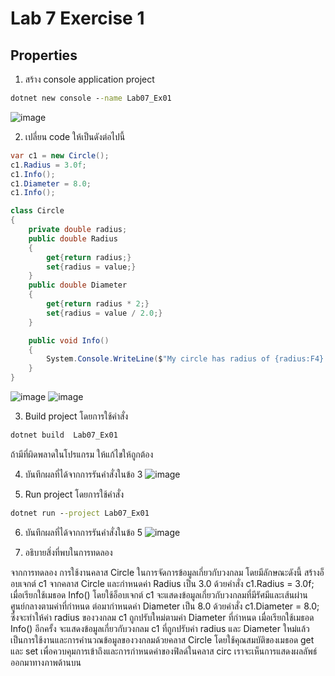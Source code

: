 # Lab 7 Exercise 1

## Properties

1. สร้าง console application project

```cmd
dotnet new console --name Lab07_Ex01
```
![image](https://github.com/AnchisaPhetnoi/03376836-OOP-2566-Lab-07/assets/144197034/57a14468-ff3b-48c4-bb47-8b3f4d655ff4)

2. เปลี่ยน code ให้เป็นดังต่อไปนี้

```cs
var c1 = new Circle();
c1.Radius = 3.0f;
c1.Info();
c1.Diameter = 8.0;
c1.Info();

class Circle
{
    private double radius;
    public double Radius 
    { 
        get{return radius;} 
        set{radius = value;} 
    }
    public double Diameter
    {
        get{return radius * 2;} 
        set{radius = value / 2.0;}
    }

    public void Info()
    {
        System.Console.WriteLine($"My circle has radius of {radius:F4} and diameter of {Diameter:F4} unit");
    }
}
```
![image](https://github.com/AnchisaPhetnoi/03376836-OOP-2566-Lab-07/assets/144197034/879884a1-839a-465b-b1ba-4149b5e24396)
![image](https://github.com/AnchisaPhetnoi/03376836-OOP-2566-Lab-07/assets/144197034/d7e33608-787d-466b-8b51-9d8414fa29d9)

3. Build project โดยการใช้คำสั่ง

```cmd
dotnet build  Lab07_Ex01
```

ถ้ามีที่ผิดพลาดในโปรแกรม ให้แก้ไขให้ถูกต้อง

4. บันทึกผลที่ได้จากการรันคำสั่งในข้อ 3
![image](https://github.com/AnchisaPhetnoi/03376836-OOP-2566-Lab-07/assets/144197034/de669c10-f692-45f6-9ceb-28958d534746)

5. Run project โดยการใช้คำสั่ง

```cmd
dotnet run --project Lab07_Ex01
```

6. บันทึกผลที่ได้จากการรันคำสั่งในข้อ 5
![image](https://github.com/AnchisaPhetnoi/03376836-OOP-2566-Lab-07/assets/144197034/be8b8d2c-1eba-48fd-8604-00aef9e7c9f3)

7. อธิบายสิ่งที่พบในการทดลอง

จากการทดลอง การใช้งานคลาส Circle ในการจัดการข้อมูลเกี่ยวกับวงกลม โดยมีลักษณะดังนี้ สร้างอ็อบเจกต์ c1 จากคลาส Circle และกำหนดค่า Radius เป็น 3.0 ด้วยคำสั่ง c1.Radius = 3.0f; เมื่อเรียกใช้เมธอด Info() โดยใช้อ็อบเจกต์ c1 จะแสดงข้อมูลเกี่ยวกับวงกลมที่มีรัศมีและเส้นผ่านศูนย์กลางตามค่าที่กำหนด ต่อมากำหนดค่า Diameter เป็น 8.0 ด้วยคำสั่ง c1.Diameter = 8.0; ซึ่งจะทำให้ค่า radius ของวงกลม c1 ถูกปรับใหม่ตามค่า Diameter ที่กำหนด  เมื่อเรียกใช้เมธอด Info() อีกครั้ง จะแสดงข้อมูลเกี่ยวกับวงกลม c1 ที่ถูกปรับค่า radius และ Diameter ใหม่แล้ว เป็นการใช้งานและการคำนวณข้อมูลของวงกลมด้วยคลาส Circle โดยใช้คุณสมบัติของเมธอด get และ set เพื่อควบคุมการเข้าถึงและการกำหนดค่าของฟิลด์ในคลาส circ เราจะเห็นการแสดงผลลัพธ์ ออกมาทางภาพด้านบน
